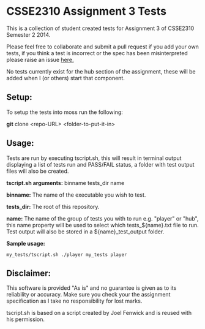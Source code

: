 CSSE2310 Assignment 3 Tests
===================

This is a collection of student created tests for Assignment 3 of CSSE2310 Semester 2 2014.

Please feel free to collaborate and submit a pull request if you add your own tests, if you think a test is incorrect or the spec has been misinterpreted please raise an issue [here.](https://github.com/timdrew/csse2310_ass3_tests/issues)

No tests currently exist for the hub section of the assignment, these will be added when I (or others) start that component.

Setup:
----------

To setup the tests into moss run the following:

__git__ clone  &lt;repo-URL&#62;  &lt;folder-to-put-it-in&#62;

Usage:
-----------

Tests are run by executing tscript.sh, this will result in terminal output displaying a list of tests run and PASS/FAIL status, a folder with test output files will also be created.

__tscript.sh arguments:__ binname tests_dir name

__binname:__ The name of the executable you wish to test.

__tests_dir:__ The root of this repository.

__name:__ The name of the group of tests you with to run e.g. "player" or "hub", this name property will be used to select which tests_${name}.txt file to run. Test output will also be stored in a ${name}_test_output folder.

__Sample usage:__

    my_tests/tscript.sh ./player my_tests player

Disclaimer:
-------------

This software is provided "As is" and no guarantee is given as to its reliability or accuracy. Make sure you check your the assignment specification as I take no responsibility for lost marks.

tscript.sh is based on a script created by Joel Fenwick and is reused with his permission.
